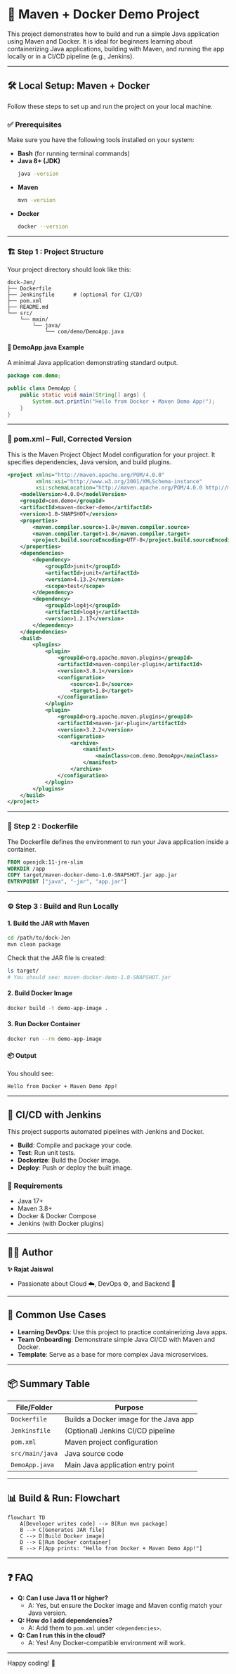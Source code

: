 # 🚀 Maven + Docker Demo Project

This project demonstrates how to build and run a simple Java application using Maven and Docker. It is ideal for beginners learning about containerizing Java applications, building with Maven, and running the app locally or in a CI/CD pipeline (e.g., Jenkins).

---

## 🛠️ Local Setup: Maven + Docker

Follow these steps to set up and run the project on your local machine.

### ✅ Prerequisites

Make sure you have the following tools installed on your system:

- **Bash** (for running terminal commands)
- **Java 8+ (JDK)**
    ```bash
    java -version
    ```
- **Maven**
    ```bash
    mvn -version
    ```
- **Docker**
    ```bash
    docker --version
    ```

---

### 🏗️ Step 1 : Project Structure

Your project directory should look like this:

```
dock-Jen/
├── Dockerfile
├── Jenkinsfile      # (optional for CI/CD)
├── pom.xml
├── README.md
└── src/
    └── main/
        └── java/
            └── com/demo/DemoApp.java
```

#### 📄 DemoApp.java Example

A minimal Java application demonstrating standard output.

```java
package com.demo;

public class DemoApp {
    public static void main(String[] args) {
        System.out.println("Hello from Docker + Maven Demo App!");
    }
}
```

---

### 📝 pom.xml – Full, Corrected Version

This is the Maven Project Object Model configuration for your project. It specifies dependencies, Java version, and build plugins.

```xml
<project xmlns="http://maven.apache.org/POM/4.0.0"
         xmlns:xsi="http://www.w3.org/2001/XMLSchema-instance"
         xsi:schemaLocation="http://maven.apache.org/POM/4.0.0 http://maven.apache.org/xsd/maven-4.0.0.xsd">
    <modelVersion>4.0.0</modelVersion>
    <groupId>com.demo</groupId>
    <artifactId>maven-docker-demo</artifactId>
    <version>1.0-SNAPSHOT</version>
    <properties>
        <maven.compiler.source>1.8</maven.compiler.source>
        <maven.compiler.target>1.8</maven.compiler.target>
        <project.build.sourceEncoding>UTF-8</project.build.sourceEncoding>
    </properties>
    <dependencies>
        <dependency>
            <groupId>junit</groupId>
            <artifactId>junit</artifactId>
            <version>4.13.2</version>
            <scope>test</scope>
        </dependency>
        <dependency>
            <groupId>log4j</groupId>
            <artifactId>log4j</artifactId>
            <version>1.2.17</version>
        </dependency>
    </dependencies>
    <build>
        <plugins>
            <plugin>
                <groupId>org.apache.maven.plugins</groupId>
                <artifactId>maven-compiler-plugin</artifactId>
                <version>3.8.1</version>
                <configuration>
                    <source>1.8</source>
                    <target>1.8</target>
                </configuration>
            </plugin>
            <plugin>
                <groupId>org.apache.maven.plugins</groupId>
                <artifactId>maven-jar-plugin</artifactId>
                <version>3.2.2</version>
                <configuration>
                    <archive>
                        <manifest>
                            <mainClass>com.demo.DemoApp</mainClass>
                        </manifest>
                    </archive>
                </configuration>
            </plugin>
        </plugins>
    </build>
</project>
```

---

### 🐳 Step 2 : Dockerfile

The Dockerfile defines the environment to run your Java application inside a container.

```dockerfile
FROM openjdk:11-jre-slim
WORKDIR /app
COPY target/maven-docker-demo-1.0-SNAPSHOT.jar app.jar
ENTRYPOINT ["java", "-jar", "app.jar"]
```

---

### ⚙️ Step 3 : Build and Run Locally

#### 1. Build the JAR with Maven

```bash
cd /path/to/dock-Jen
mvn clean package
```

Check that the JAR file is created:

```bash
ls target/
# You should see: maven-docker-demo-1.0-SNAPSHOT.jar
```

#### 2. Build Docker Image

```bash
docker build -t demo-app-image .
```

#### 3. Run Docker Container

```bash
docker run --rm demo-app-image
```

#### 📦 Output

You should see:

```
Hello from Docker + Maven Demo App!
```

---

## 🔄 CI/CD with Jenkins

This project supports automated pipelines with Jenkins and Docker.

- **Build**: Compile and package your code.
- **Test**: Run unit tests.
- **Dockerize**: Build the Docker image.
- **Deploy**: Push or deploy the built image.

### 📝 Requirements

- Java 17+
- Maven 3.8+
- Docker & Docker Compose
- Jenkins (with Docker plugins)

---

## 🧑‍💻 Author

**✨ Rajat Jaiswal**

- Passionate about Cloud ☁️, DevOps ⚙️, and Backend 🐳

---

## 📝 Common Use Cases

- **Learning DevOps**: Use this project to practice containerizing Java apps.
- **Team Onboarding**: Demonstrate simple Java CI/CD with Maven and Docker.
- **Template**: Serve as a base for more complex Java microservices.

---

## 📦 Summary Table

| File/Folder      | Purpose                                     |
|------------------|---------------------------------------------|
| `Dockerfile`     | Builds a Docker image for the Java app      |
| `Jenkinsfile`    | (Optional) Jenkins CI/CD pipeline           |
| `pom.xml`        | Maven project configuration                 |
| `src/main/java`  | Java source code                            |
| `DemoApp.java`   | Main Java application entry point           |

---

## 📊 Build & Run: Flowchart

```mermaid
flowchart TD
    A[Developer writes code] --> B[Run mvn package]
    B --> C[Generates JAR file]
    C --> D[Build Docker image]
    D --> E[Run Docker container]
    E --> F[App prints: "Hello from Docker + Maven Demo App!"]
```
---

## ❓ FAQ

- **Q: Can I use Java 11 or higher?**
  - A: Yes, but ensure the Docker image and Maven config match your Java version.
- **Q: How do I add dependencies?**
  - A: Add them to `pom.xml` under `<dependencies>`.
- **Q: Can I run this in the cloud?**
  - A: Yes! Any Docker-compatible environment will work.

---

Happy coding! 🚀

